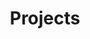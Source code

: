 ---
title: 'Projects'
type: landing

design:
  # Section spacing
  spacing: '5rem'

# Page sections
sections:
  - block: collection
    content:
      title: major projects
      text: ''
      filters:
        folders:
          - projects
    design:
      view: article-grid
      fill_image: false
      columns: 3
---